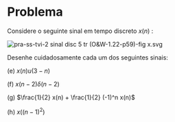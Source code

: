 # Problema

Considere o seguinte sinal em tempo discreto $x(n)$ :

![pra-ss-tvi-2 sinal disc 5 tr (O&W-1.22-p59)-fig x.svg](pra-ss-tvi-2%20sinal%20disc%205%20tr%20(O&W-1.22-p59)-fig%20x.svg)

Desenhe cuidadosamente cada um dos seguintes sinais:

(e) $x(n) u(3-n)$

(f) $x(n-2)\delta(n-2)$

(g) $\frac{1}{2} x(n) + \frac{1}{2} (-1)^n x(n)$

(h) $x((n-1)^2)$





